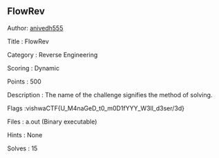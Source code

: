 ## FlowRev

Author: <a href="https://github.com/anivedh555">anivedh555</a>

Title : FlowRev	

Category : Reverse Engineering

Scoring : Dynamic

Points : 500

Description : The name of the challenge signifies the method of solving.

Flags :vishwaCTF{U_M4naGeD_t0_m0D1fYYY_W3ll_d3ser\/3d}

Files : a.out (Binary executable)

Hints : None

Solves : 15
